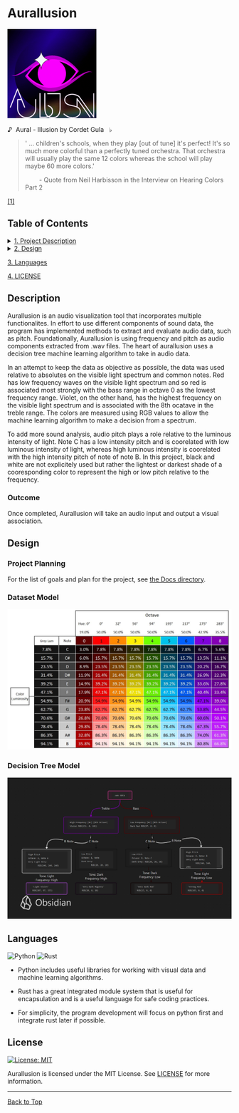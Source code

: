 <!-- omit in toc -->
# Aurallusion

<img src="./assets/aurallusion-logo.gif" alt="Project logo" width="200" height="200">

&sung; &nbsp;Aural - Illusion by Cordet Gula &nbsp; &flat;

> ' ... children's schools, when they play [out of tune] it's perfect! It's so much more colorful than a perfectly tuned orchestra. That orchestra will usually play the same 12 colors whereas the school will play maybe 60 more colors.'
>
> &nbsp;&nbsp;&nbsp;&nbsp;&nbsp;&nbsp;&nbsp;&nbsp;\- Quote from Neil Harbisson in the Interview on Hearing Colors Part 2

[[1]](https://munsell.com/color-blog/neil-harbisson-hearing-colors/)

<!-- omit in toc -->
## Table of Contents

<details>
<summary><a href="#description">1. Project Description</a></summary>

  + [Outcome](#outcome)

</details>

<details>
<summary><a href="#design">2. Design</a></summary>

+ [Project Planning](#project-planning)
+ [Dataset Model](#dataset-model)
+ [Decision Tree Model](#decision-tree-model)

</details>

[3. Languages](#languages)
 
[4. LICENSE](#license)

<!-- omit in toc -->
## Description

Aurallusion is an audio visualization tool that incorporates multiple functionalites. In effort to use different components of sound data, the program has implemented methods to extract and evaluate audio data, such as pitch. Foundationally, Aurallusion is using frequency and pitch as audio components extracted from .wav files. The heart of aurallusion uses a decision tree machine learning algorithm to take in audio data.

In an attempt to keep the data as objective as possible, the data was used relative to absolutes on the visible light spectrum and common notes. Red has low frequency waves on the visible light spectrum and so red is associated most strongly with the bass range in octave 0 as the lowest frequency range. Violet, on the other hand, has the highest frequency on the visible light spectrum and is associated with the 8th ocatave in the treble range. The colors are measured using RGB values to allow the machine learning algorithm to make a decision from a spectrum.

To add more sound analysis, audio pitch plays a role relative to the luminous intensity of light. Note C has a low intensity pitch and is coorelated with low luminous intensity of light, whereas high luminous intensity is coorelated with the high intensity pitch of note of note B. In this project, black and white are not explicitely used but rather the lightest or darkest shade of a cooresponding color to represent the high or low pitch relative to the frequency.

<!-- omit in toc -->
### Outcome

Once completed, Aurallusion will take an audio input and output a visual association.

<!-- omit in toc -->
## Design

<!-- omit in toc -->
### Project Planning

For the list of goals and plan for the project, see [the Docs directory](./docs).

<!-- omit in toc -->
### Dataset Model

![Table showing color and sound association](./assets/color-sound-table.png)

<!-- omit in toc -->
### Decision Tree Model

![Decision tree logic example](./assets/decision-tree-design.png)

<!-- omit in toc -->
## Languages

![Python](https://img.shields.io/badge/python-3670A0?style=style-plastic-green&logo=python&logoColor=ffdd54) ![Rust](https://img.shields.io/badge/Rust-Language-orange)

+ Python includes useful libraries for working with visual data and machine learning algorithms.
+ Rust has a great integrated module system that is useful for encapsulation and is a useful language for safe coding practices.

+ For simplicity, the program development will focus on python first and integrate rust later if possible.

<!-- omit in toc -->
## License

[![License: MIT](https://img.shields.io/badge/License-MIT-yellow.svg)](https://opensource.org/licenses/MIT)

Aurallusion is licensed under the MIT License. See [LICENSE](./LICENSE) for more information.

---

[Back to Top](#aurallusion)
